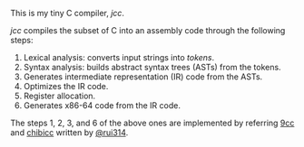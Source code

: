 This is my tiny C compiler, *jcc*.

*jcc* compiles the subset of C into an assembly code through the following steps:
1. Lexical analysis: converts input strings into *tokens*.
2. Syntax analysis: builds abstract syntax trees (ASTs) from the tokens.
3. Generates intermediate representation (IR) code from the ASTs.
4. Optimizes the IR code.
5. Register allocation.
6. Generates x86-64 code from the IR code.

The steps 1, 2, 3, and 6 of the above ones are implemented by referring [9cc](https://github.com/rui314/9cc) and [chibicc](https://github.com/rui314/9cc) written by [@rui314](https://github.com/rui314).